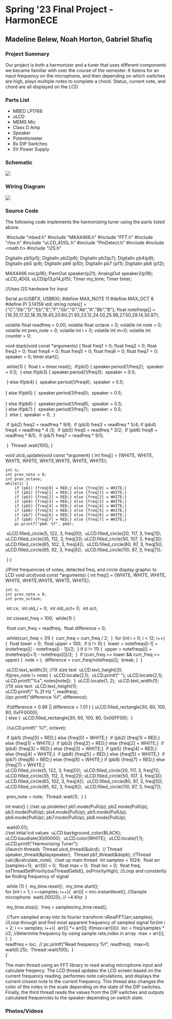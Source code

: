 # Spring '23 Final Project - HarmonECE

## Madeline Belew, Noah Horton, Gabriel Shafiq

### Project Summary

Our project is both a harmonizer and a tuner that uses different components we became familiar with over the course of the semester. It listens for an input frequency on the microphone, and then depending on which switches are high, plays multiple notes to complete a chord. Status, current note, and chord are all displayed on the LCD.

### Parts List

- MBED LP1768
- uLCD
- MEMS Mic
- Class D Amp
- Speaker
- Potentiometer
- 8x DIP Switches
- 5V Power Supply

### Schematic

![](https://github.com/gnshafreak/ece4180/blob/main/docs/circuit.png?raw=true)

### Wiring Diagram

![](https://github.com/gnshafreak/ece4180/blob/main/docs/wiringdia.png?raw=true)

### Source Code

The following code implements the harmonizing tuner using the parts listed above. 

`#include "mbed.h"
#include "MAX4466.h"
#include "FFT.h"
#include "rtos.h"
#include "uLCD_4DGL.h"
#include "PinDetect.h"
#include <string>
#include <math.h>
#include "I2S.h"


DigitalIn pb1(p5);
DigitalIn pb2(p6);
DigitalIn pb3(p7);
DigitalIn pb4(p8);
DigitalIn pb5 (p9);
DigitalIn pb6 (p10);
DigitalIn pb7 (p11);
DigitalIn pb8 (p12);

MAX4466 mic(p16);
PwmOut speaker(p21);
AnalogOut speaker2(p18);
uLCD_4DGL uLCD(p13,p14,p15);
Timer my_time;
Timer timer;

//Uses I2S hardware for input

Serial pc(USBTX, USBRX);
#define MAX_NOTE 11
#define MAX_OCT 8
#define PI 3.14159
std::string notes[] = {"C","Db","D","Eb","E","F","Gb","G","Ab","A","Bb","B"};
float notefreqs[] = {16.35,17.32,18.35,19.45,20.60,21.93,23.12,24.50,25.96,27.50,29.14,30.87};


volatile float readfreq = 0.00;
volatile float octave = 0;
volatile int note = 0;
volatile int prev_note = 0;
volatile int i = 0;
volatile int m=0;
volatile int counter = 0;




void dopb(void const *arguments) {
    float freq1 = 0;
    float freq2 = 0;
    float freq3 = 0;
    float freq4 = 0;
    float freq5 = 0;
    float freq6 = 0;
    float freq7 = 0;
    speaker = 0;
    timer.start();

​    while(1) {
​        float t = timer.read();
​        if(pb2) {
​            speaker.period(1/freq2);
​            speaker = 0.5; 
​        } else if(pb3) {
​            speaker.period(1/freq3);
​            speaker = 0.5;  

​        } else if(pb4) {
​            speaker.period(1/freq4);
​            speaker = 0.5;  
​           
​        } else if(pb5) {
​            speaker.period(1/freq5);
​            speaker = 0.5;  
​           
​        } else if(pb6) {
​            speaker.period(1/freq6);
​            speaker = 0.5;     
​        } else if(pb7) {
​            speaker.period(1/freq7);
​            speaker = 0.5;   
​        } 
​        else {
​            speaker = 0;
​        }

​        if (pb2) freq2 = readfreq * 9/8;
​        if (pb3) freq3 = readfreq * 5/4;
​        if (pb4) freq4 = readfreq * 4 /3;
​        if (pb5) freq5 = readfreq * 3/2;
​        if (pb6) freq6 = readfreq * 8/5;
​        if (pb7) freq7 = readfreq * 9/5;

​    }
​    Thread::wait(100);
}

void ulcd_update(void const *argument) {
    int freq[] = {WHITE, WHITE, WHITE, WHITE, WHITE,WHITE, WHITE, WHITE};
    
    int n;
    int prev_note = 0;
    int prev_octave;
    while(1) {
        if (pb1) {freq[0] = RED;} else {freq[0] = WHITE;}
        if (pb2) {freq[1] = RED;} else {freq[1] = WHITE;}
        if (pb3) {freq[2] = RED;} else {freq[2] = WHITE;}
        if (pb4) {freq[3] = RED;} else {freq[3] = WHITE;}
        if (pb5) {freq[4] = RED;} else {freq[4] = WHITE;}
        if (pb6) {freq[5] = RED;} else {freq[5] = WHITE;}
        if (pb7) {freq[6] = RED;} else {freq[6] = WHITE;}
        if (pb8) {freq[7] = RED;} else {freq[7] = WHITE;}
        pc.printf("pb8: %f", pb8);
        

​        uLCD.filled_circle(5, 122, 3, freq[0]);
​        uLCD.filled_circle(20, 117, 3, freq[1]);
​        uLCD.filled_circle(35, 112, 3, freq[2]);
​        uLCD.filled_circle(50, 107, 3, freq[3]);
​        uLCD.filled_circle(65, 102, 3, freq[4]);
​        uLCD.filled_circle(80, 97, 3, freq[5]);
​        uLCD.filled_circle(95, 92, 3, freq[6]);
​        uLCD.filled_circle(110, 87, 3, freq[7]);

​    }
}


//Print frequencies of notes, detected freq, and circle display graphic to LCD
void ulcd(void const *arguments) {
    int freq[] = {WHITE, WHITE, WHITE, WHITE, WHITE,WHITE, WHITE, WHITE};
    
    int n;
    int prev_note = 0;
    int prev_octave;

​    int cx;
​    int old_i = 0;
​    int old_oct= 0;
​    int oct;

​    int closest_freq = 100;
​    while(1) {

​        float curr_freq = readfreq;
​        float difference = 0;

​        while(curr_freq > 31) {
​            curr_freq = curr_freq / 2;
​        }
​        for (int i = 0; i < 12; i++) {
​            float lower = 0;
​            float upper = 100;
​            if (i != 0) {
​                lower = notefreqs[i-1] + (notefreqs[i] - notefreqs[i - 1])/2;
​            } 
​            if (i != 11) { 
​                upper = notefreqs[i] + (notefreqs[i+1] - notefreqs[i])/2;
​            }
​            if (curr_freq >= lower && curr_freq <= upper) {
​                note = i;
​                difference = curr_freq/notefreqs[i];
​                break;
​            }
​        }

​        uLCD.text_width(3); //1X size text
​        uLCD.text_height(3);    
​        if(prev_note != note) {
​            uLCD.locate(2,1);
​            uLCD.printf("      ");
​            uLCD.locate(2,1);
​            uLCD.printf("%s", notes[note]);
​        }
​        uLCD.locate(1, 2);
​        uLCD.text_width(1); //1X size text
​        uLCD.text_height(1);   
​        uLCD.printf(" %.2f Hz ", readfreq);
​       
​        //pc.printf("difference %f", difference);

​        if(difference < 0.99 || difference > 1.01 ) {
​            uLCD.filled_rectangle(30, 60, 100, 80, 0xFF0000);   
​        } else {
​            uLCD.filled_rectangle(30, 60, 100, 80, 0x00FF00);
​        }
​        

​        //uLCD.printf("        %f", octave);

​        if (pb1) {freq[0] = RED;} else {freq[0] = WHITE;}
​        if (pb2) {freq[1] = RED;} else {freq[1] = WHITE;}
​        if (pb3) {freq[2] = RED;} else {freq[2] = WHITE;}
​        if (pb4) {freq[3] = RED;} else {freq[3] = WHITE;}
​        if (pb5) {freq[4] = RED;} else {freq[4] = WHITE;}
​        if (pb6) {freq[5] = RED;} else {freq[5] = WHITE;}
​        if (pb7) {freq[6] = RED;} else {freq[6] = WHITE;}
​        if (pb8) {freq[7] = RED;} else {freq[7] = WHITE;}
​       
​        uLCD.filled_circle(5, 122, 3, freq[0]);
​        uLCD.filled_circle(20, 117, 3, freq[1]);
​        uLCD.filled_circle(35, 112, 3, freq[2]);
​        uLCD.filled_circle(50, 107, 3, freq[3]);
​        uLCD.filled_circle(65, 102, 3, freq[4]);
​        uLCD.filled_circle(80, 97, 3, freq[5]);
​        uLCD.filled_circle(95, 92, 3, freq[6]);
​        uLCD.filled_circle(110, 87, 3, freq[7]);


​        prev_note = note;
​        Thread::wait(1);
​    }
}



int main() {
    //set up pindetect
    pb1.mode(PullUp);
    pb2.mode(PullUp);
    pb3.mode(PullUp);
    pb4.mode(PullUp);
    pb5.mode(PullUp);
    pb6.mode(PullUp);
    pb7.mode(PullUp);
    pb8.mode(PullUp);

​    wait(0.01);
​    
​    //set intial lcd values
​    uLCD.background_color(BLACK);
​    uLCD.baudrate(3000000);
​    uLCD.color(WHITE);
​    uLCD.locate(1,1);
​    uLCD.printf("Harmonizing Tuner");
​    
​    //launch threads
​    Thread ulcd_thread(&ulcd);
​    // Thread speaker_thread(&playspeaker);
​    Thread pb1_thread(&dopb);
​    //Thread calc(&calculate_note);
​    //set up main thread
​    int samples = 1024;
​    float arr [samples+1];
​    arr[0] = 0;
​    float max = 0;
​    float loc = 0;
​    float freq;
​    osThreadSetPriority(osThreadGetId(), osPriorityHigh);
​    //Loop and constantly be finding frequency of signal


​    while (1) { 
​        my_time.reset();
​        my_time.start();
​       
​        for (int i = 1; i <=samples; i++){
​            arr[i] = mic.instantlevel(); //Sample microphone
​            wait(.00025); // ~4 Khz
​        }

​        my_time.stop();
​        freq = samples/my_time.read(); 

​        //Turn sampled array into its fourier transform
​        vRealFFT(arr,samples); 
​        
​        //Loop through and find most apparent frequency of sampled signal 
​        for(int i = 2; i <= samples; i++){ 
​            arr[i] *= arr[i];
​            if(max<arr[i]){
​                loc = freq/samples * i/2; //determine frequency by using sample rate,index in array
​                max = arr[i];
​                }
​            }
​        
​        readfreq = loc; 
​       // pc.printf("Read frequency %f", readfreq);
​        max=0;
​        wait(0.25);
​        Thread::wait(100);
​    }  
}`

The main thread using an FFT library to read analog microphone input and calculate freqency. The LCD thread updates the LCD screen based on the current frequency reading, performes note calculations, and displays the current closest note to the current frequency. This thread also changes the color of the notes in the scale depending on the state of the DIP switches. Finally, the third thread reads the values from the DIP switches and outputs calculated frequencies to the speaker depending on switch state.


### Photos/Videos

